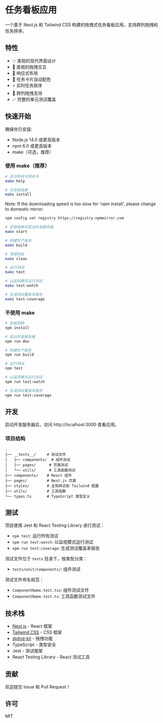 # 任务看板应用

一个基于 Next.js 和 Tailwind CSS 构建的拖拽式任务看板应用，支持跨列拖拽和任务排序。

## 特性

- ✨ 美观的现代界面设计
- 🎯 直观的拖拽交互
- 📱 响应式布局
- 🎨 任务卡片自动配色
- ⚡️ 实时任务排序
- 🔄 跨列拖拽支持
- ✅ 完整的单元测试覆盖

## 快速开始

确保你已安装:
- Node.js 14.0 或更高版本
- npm 6.0 或更高版本
- make（可选，推荐）

### 使用 make（推荐）

```bash
# 显示所有可用命令
make help

# 仅安装依赖
make install
```

Note: If the downloading speed is too slow for 'npm install', please change to domestic mirror:
```bash
npm config set registry https://registry.npmmirror.com
```
```bash
# 安装依赖并启动开发服务器
make start

# 构建生产版本
make build

# 清理项目
make clean

# 运行测试
make test

# 以监视模式运行测试
make test-watch

# 生成测试覆盖率报告
make test-coverage
```

### 不使用 make

```bash
# 安装依赖
npm install

# 启动开发服务器
npm run dev

# 构建生产版本
npm run build

# 运行测试
npm test

# 以监视模式运行测试
npm run test:watch

# 生成测试覆盖率报告
npm run test:coverage
```

## 开发

启动开发服务器后，访问 http://localhost:3000 查看应用。

### 项目结构

```
.
├── __tests__/     # 测试文件
│   ├── components/  # 组件测试
│   ├── pages/      # 页面测试
│   └── utils/      # 工具函数测试
├── components/    # React 组件
├── pages/         # Next.js 页面
├── styles/        # 全局样式和 Tailwind 配置
├── utils/         # 工具函数
└── types.ts       # TypeScript 类型定义
```

## 测试

项目使用 Jest 和 React Testing Library 进行测试：

- `npm test`: 运行所有测试
- `npm run test:watch`: 以监视模式运行测试
- `npm run test:coverage`: 生成测试覆盖率报告

测试文件位于 `tests` 目录下，按类型分类：
- `tests/unit/components/`: 组件测试

测试文件命名规范：
- `ComponentName.test.tsx`: 组件测试文件
- `ComponentName.test.ts`: 工具函数测试文件

## 技术栈

- [Next.js](https://nextjs.org/) - React 框架
- [Tailwind CSS](https://tailwindcss.com/) - CSS 框架
- [@dnd-kit](https://dndkit.com/) - 拖拽功能
- TypeScript - 类型安全
- Jest - 测试框架
- React Testing Library - React 测试工具

## 贡献

欢迎提交 Issue 和 Pull Request！

## 许可

MIT
